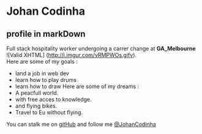 Johan Codinha
=============
profile in markDown
-------------------

Full stack hospitality worker undergoing a carrer change at **GA_Melbourne**  
![Valid XHTML] (http://i.imgur.com/vRMPWOs.gifv).  
Here are some of my goals :  
- land a job in web dev
- learn how to play drums
- learn how to draw
Here are some of my dreams :
- A peacfull world.
- with free acces to knowledge.
- and flying bikes.
- Travel to Eu without flying.

You can stalk me on [gitHub](https://github.com/JohanCodinha) and follow me [@JohanCodinha](https://twitter.com/JohanCodinha)

